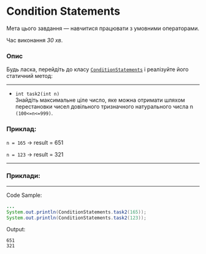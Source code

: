 # Condition Statements

 Мета цього завдання — навчитися працювати з умовними операторами.
 
 Час виконання _30 хв_.

### Опис
Будь ласка, перейдіть до класу [`ConditionStatements`](src/main/java/com/epam/rd/autotasks/ConditionStatements.java)
і реалізуйте його статичний метод:

---
* `int task2(int n)`\
 Знайдіть максимальне ціле число, яке можна отримати шляхом перестановки чисел довільного тризначного натурального числа n ` (100<=n<=999)`.


###  Приклад:
`n = 165`  -> result =  651

`n = 123` -> result = 321

---
###  Приклади:


---
Code Sample:
```java
...
System.out.println(ConditionStatements.task2(165));
System.out.println(ConditionStatements.task2(123));
```

Output:
```
651
321
```


